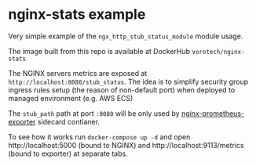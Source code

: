 # nginx-stats example

Very simple example of the `ngx_http_stub_status_module` module usage.


The image built from this repo is available at DockerHub `vorotech/nginx-stats`

The NGINX servers metrics are exposed at `http://localhost:8080/stub_status`.
The idea is to simplify security group ingress rules setup
(the reason of non-default port) when deployed to managed environment (e.g. AWS ECS) 

The `stub_path` path at port `:8080` will be only used by [nginx-prometheus-exporter](https://github.com/nginxinc/nginx-prometheus-exporter) sidecard contianer.

To see how it works run `docker-compose up -d` and open http://localhost:5000 (bound to NGINX) and http://localhost:9113/metrics (bound to exporter) at separate tabs.

